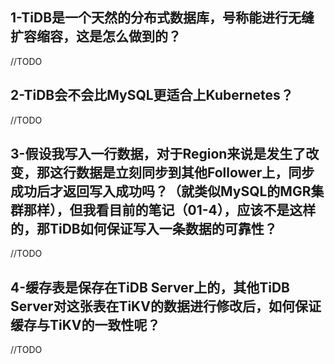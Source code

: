 ## 1-TiDB是一个天然的分布式数据库，号称能进行无缝扩容缩容，这是怎么做到的？

//TODO

## 2-TiDB会不会比MySQL更适合上Kubernetes？

//TODO

## 3-假设我写入一行数据，对于Region来说是发生了改变，那这行数据是立刻同步到其他Follower上，同步成功后才返回写入成功吗？（就类似MySQL的MGR集群那样），但我看目前的笔记（01-4），应该不是这样的，那TiDB如何保证写入一条数据的可靠性？

//TODO

## 4-缓存表是保存在TiDB Server上的，其他TiDB Server对这张表在TiKV的数据进行修改后，如何保证缓存与TiKV的一致性呢？

//TODO
